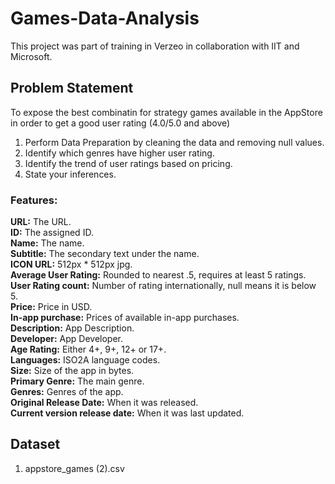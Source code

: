 # Games-Data-Analysis
This project was part of training in Verzeo in collaboration with  IIT and Microsoft.
## Problem Statement
To expose the  best combinatin  for  strategy games available in the AppStore in order to get  a good user rating (4.0/5.0 and above)
1. Perform Data Preparation  by cleaning the  data and  removing null values.
2. Identify which genres have  higher user rating.
3. Identify the trend of user ratings based on  pricing.
4. State your inferences.
### Features:
**URL:** The URL. <br>
**ID:** The assigned ID. <br>
**Name:** The name. <br>
**Subtitle:** The secondary text  under the name. <br>
**ICON URL:** 512px * 512px jpg. <br>
**Average User Rating:** Rounded to  nearest .5, requires at least  5 ratings. <br>
**User Rating count:** Number of  rating internationally, null means it is  below 5. <br>
**Price:** Price in USD. <br>
**In-app purchase:** Prices of  available  in-app purchases. <br>
**Description:** App Description. <br>
**Developer:** App Developer. <br>
**Age Rating:** Either 4+, 9+, 12+ or 17+. <br>
**Languages:** ISO2A language codes. <br>
**Size:** Size  of  the app in bytes. <br>
**Primary Genre:** The  main  genre. <br>
**Genres:** Genres  of the  app. <br>
**Original Release Date:** When it was released. <br>
**Current version  release  date:** When it  was last updated. <br>

## Dataset
1. appstore_games (2).csv

